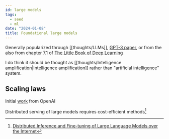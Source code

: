 ```yaml
---
id: large models
tags:
  - seed
  - ml
date: "2024-01-08"
title: Foundational large models
---
```


Generally popularized through [[thoughts/LLMs]], [GPT-3 paper](https://arxiv.org/abs/2005.14165), or from the also from chapter 7.1 of [The Little Book of Deep Learning](/books#2024)

I do think it should be thought as [[thoughts/Intelligence amplification|Intelligence amplification]] rather than "artificial intelligence" system.

## Scaling laws

Initial [work](https://arxiv.org/abs/2001.08361) from OpenAI

Distributed serving of large models requires cost-efficient methods[^1]

[^1]: [Distributed Inference and Fine-tuning of Large Language Models over the Internet](https://arxiv.org/abs/2312.08361)
